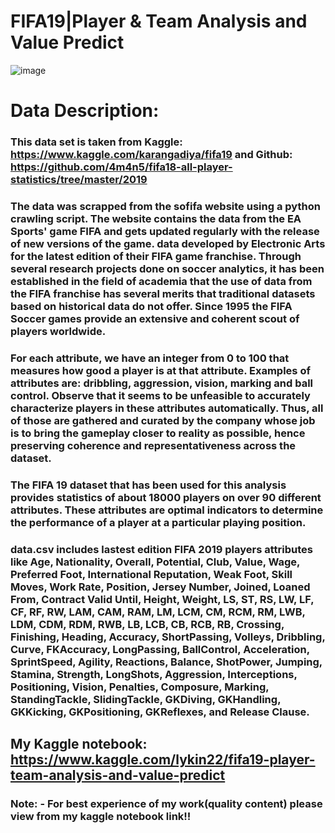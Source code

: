 # FIFA19|Player & Team Analysis and Value Predict
![image](https://user-images.githubusercontent.com/55652596/120851419-6ed2b100-c596-11eb-8fec-1e64606b4c74.png)

# Data Description:
### This data set is taken from Kaggle: https://www.kaggle.com/karangadiya/fifa19 and Github: https://github.com/4m4n5/fifa18-all-player-statistics/tree/master/2019

### The data was scrapped from the sofifa website using a python crawling script. The website contains the data from the EA Sports' game FIFA and gets updated regularly with the release of new versions of the game. data developed by Electronic Arts for the latest edition of their FIFA game franchise. Through several research projects done on soccer analytics, it has been established in the field of academia that the use of data from the FIFA franchise has several merits that traditional datasets based on historical data do not offer. Since 1995 the FIFA Soccer games provide an extensive and coherent scout of players worldwide.

### For each attribute, we have an integer from 0 to 100 that measures how good a player is at that attribute. Examples of attributes are: dribbling, aggression, vision, marking and ball control. Observe that it seems to be unfeasible to accurately characterize players in these attributes automatically. Thus, all of those are gathered and curated by the company whose job is to bring the gameplay closer to reality as possible, hence preserving coherence and representativeness across the dataset.

### The FIFA 19 dataset that has been used for this analysis provides statistics of about 18000 players on over 90 different attributes. These attributes are optimal indicators to determine the performance of a player at a particular playing position.

### data.csv includes lastest edition FIFA 2019 players attributes like Age, Nationality, Overall, Potential, Club, Value, Wage, Preferred Foot, International Reputation, Weak Foot, Skill Moves, Work Rate, Position, Jersey Number, Joined, Loaned From, Contract Valid Until, Height, Weight, LS, ST, RS, LW, LF, CF, RF, RW, LAM, CAM, RAM, LM, LCM, CM, RCM, RM, LWB, LDM, CDM, RDM, RWB, LB, LCB, CB, RCB, RB, Crossing, Finishing, Heading, Accuracy, ShortPassing, Volleys, Dribbling, Curve, FKAccuracy, LongPassing, BallControl, Acceleration, SprintSpeed, Agility, Reactions, Balance, ShotPower, Jumping, Stamina, Strength, LongShots, Aggression, Interceptions, Positioning, Vision, Penalties, Composure, Marking, StandingTackle, SlidingTackle, GKDiving, GKHandling, GKKicking, GKPositioning, GKReflexes, and Release Clause.

## My Kaggle notebook: https://www.kaggle.com/lykin22/fifa19-player-team-analysis-and-value-predict
### Note: - For best experience of my work(quality content) please view from my kaggle notebook link!!
